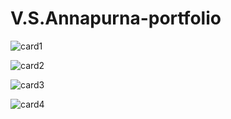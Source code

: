 # V.S.Annapurna-portfolio

![card1](https://github.com/AnnapurnaVadlamudi/V.S.Annapurna-portfolio/assets/110333988/ffd3df09-09ea-42a8-aca7-68e9c174602a)

![card2](https://github.com/AnnapurnaVadlamudi/V.S.Annapurna-portfolio/assets/110333988/41d6c22d-ec98-4215-993b-910bd9d1e7ce)

![card3](https://github.com/AnnapurnaVadlamudi/V.S.Annapurna-portfolio/assets/110333988/11e34d90-903a-411f-9cc0-7b9d79095b13)

![card4](https://github.com/AnnapurnaVadlamudi/V.S.Annapurna-portfolio/assets/110333988/97feb4a4-d7bc-40da-a451-b63a7b38d846)


